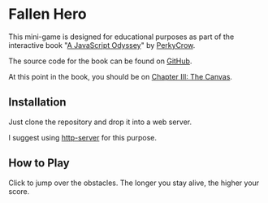 # Fallen Hero

This mini-game is designed for educational purposes as part of the interactive book "[A JavaScript Odyssey](https://www.undeadjs.com/a-javascript-odyssey)" by [PerkyCrow](https://www.perkycrow.com).

The source code for the book can be found on [GitHub](https://github.com/Perky-Crow/undead).

At this point in the book, you should be on [Chapter III: The Canvas](http://undeadjs.com/a-javascript-odyssey/painting-a-scene).



## Installation

Just clone the repository and drop it into a web server.

I suggest using [http-server](https://www.npmjs.com/package/http-server) for this purpose.



## How to Play

Click to jump over the obstacles. The longer you stay alive, the higher your score.
